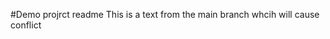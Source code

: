 #Demo projrct readme
This is a text from the main branch whcih will cause conflict

<!--  1f0e572 -->
